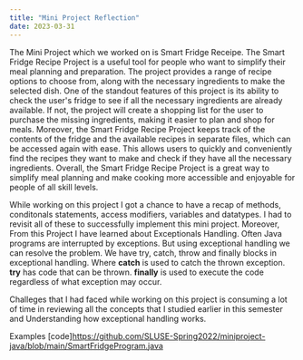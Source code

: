 ```yaml
---
title: "Mini Project Reflection"
date: 2023-03-31
---
```

The Mini Project which we worked on is Smart Fridge Receipe. The Smart Fridge Recipe Project is a useful tool for people who want to simplify their meal planning and preparation. The project provides a range of recipe options to choose from, along with the necessary ingredients to make the selected dish.
One of the standout features of this project is its ability to check the user's fridge to see if all the necessary ingredients are already available. If not, the project will create a shopping list for the user to purchase the missing ingredients, making it easier to plan and shop for meals.
Moreover, the Smart Fridge Recipe Project keeps track of the contents of the fridge and the available recipes in separate files, which can be accessed again with ease. This allows users to quickly and conveniently find the recipes they want to make and check if they have all the necessary ingredients.
Overall, the Smart Fridge Recipe Project is a great way to simplify meal planning and make cooking more accessible and enjoyable for people of all skill levels.

While working on this project I got a chance to have a recap of methods, conditonals statements, access modifiers, variables and datatypes. I had to revisit all of these to successfully implement this mini project. Moreover, From this Project I have learned about Exceptionals Handling. Often Java programs are interrupted by exceptions. But using exceptional handling we can resolve the problem. We have try, catch, throw and finally blocks in exceptional handling.
Where **catch** is used to catch the thrown exception. **try** has code that can be thrown. **finally** is used to execute the code regardless of what exception may occur.

Challeges that I had faced while working on this project is consuming a lot of time in reviewing all the concepts that I studied earlier in this semester and Understanding how exceptional handling works.

Examples [code]https://github.com/SLUSE-Spring2022/miniproject-java/blob/main/SmartFridgeProgram.java
